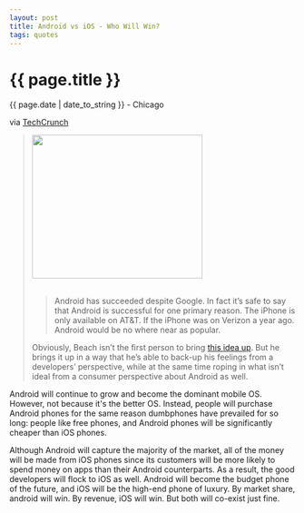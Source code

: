 ```yaml
---
layout: post
title: Android vs iOS - Who Will Win?
tags: quotes
---
```


{{ page.title }}
================

<p class="meta">{{ page.date | date_to_string }} - Chicago</p>

<p>via <a href="http://techcrunch.com/2010/09/05/apple-android/">TechCrunch</a></p>
<blockquote>
<div>
<p><img title="22" src="http://tctechcrunch.files.wordpress.com/2010/09/223.png?w=300&amp;h=253" alt="" width="300" height="253" /> <br /><br /></p>
<blockquote>
<p>Android has succeeded despite Google. In fact it&rsquo;s safe to say that Android is successful for one primary reason. The iPhone is only available on AT&amp;T. If the iPhone was on Verizon a year ago. Android would be no where near as popular.</p>
</blockquote>
<p>Obviously, Beach isn&rsquo;t the first person to bring <a href="http://techcrunch.com/2010/06/28/iphone-4-sales/">this idea up</a>. But he brings it up in a way that he&rsquo;s able to back-up his feelings from a developers&rsquo; perspective, while at the same time roping in what isn&rsquo;t ideal from a consumer perspective about Android as well.</p>
</div>
</blockquote>
<p>Android will continue to grow and become the dominant mobile OS. However, not because it's the better OS. Instead, people will purchase Android phones for the same reason dumbphones have prevailed for so long: people like free phones, and Android phones will be significantly cheaper than iOS phones.</p>
<p>Although Android will capture the majority of the market, all of the money will be made from iOS phones since its customers will be more likely to spend money on apps than their Android counterparts. As a result, the good developers will flock to iOS as well. Android will become the budget phone of the future, and iOS will be the high-end phone of luxury. By market share, android will win. By revenue, iOS will win. But both will co-exist just fine.</p>
